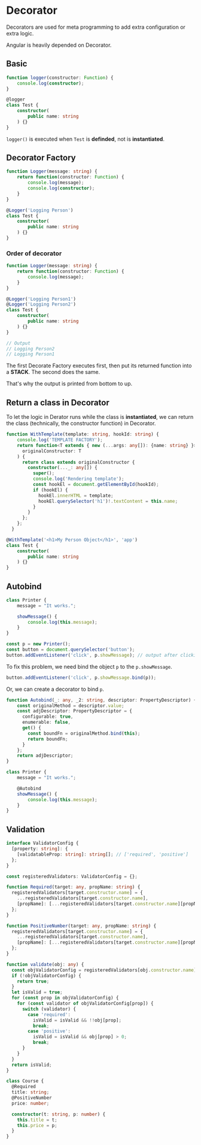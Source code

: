 # Decorator

Decorators are used for meta programming to add extra configuration or extra logic.

Angular is heavily depended on Decorator.

## Basic

```typescript
function logger(constructor: Function) {
    console.log(constructor);
}

@logger
class Test {
    constructor(
        public name: string
    ) {}
}
```

`logger()` is executed when `Test` is **definded**, not is **instantiated**.

## Decorator Factory

```typescript
function Logger(message: string) {
    return function(constructor: Function) {
        console.log(message);
        console.log(constructor);
    }
}

@Logger('Logging Person')
class Test {
    constructor(
        public name: string
    ) {}
}
```

### Order of decorator

```typescript
function Logger(message: string) {
    return function(constructor: Function) {
        console.log(message);
    }
}

@Logger('Logging Person1')
@Logger('Logging Person2')
class Test {
    constructor(
        public name: string
    ) {}
}

// Output
// Logging Person2
// Logging Person1
```
The first Decorate Factory executes first, then put its returned function into a **STACK**. The second does the same.

That's why the output is printed from bottom to up.

## Return a class in Decorator

To let the logic in Derator runs while the class is **instantiated**, we can return the class (technically, the constructor function) in Decorator.

```typescript
function WithTemplate(template: string, hookId: string) {
    console.log('TEMPLATE FACTORY');
    return function<T extends { new (...args: any[]): {name: string} }>(
      originalConstructor: T
    ) {
      return class extends originalConstructor {
        constructor(..._: any[]) {
          super();
          console.log('Rendering template');
          const hookEl = document.getElementById(hookId);
          if (hookEl) {
            hookEl.innerHTML = template;
            hookEl.querySelector('h1')!.textContent = this.name;
          }
        }
      };
    };
  }

@WithTemplate('<h1>My Person Object</h1>', 'app')
class Test {
    constructor(
        public name: string
    ) {}
}
```

## Autobind

```typescript
class Printer {
    message = "It works.";

    showMessage() {
        console.log(this.message);
    }
}

const p = new Printer();
const button = document.querySelector('button');
button.addEventListener('click', p.showMessage); // output after clicking: undefined.
```

To fix this problem, we need bind the object `p` to the `p.showMessage`.

```typescript
button.addEventListener('click', p.showMessage.bind(p));
```

Or, we can create a decorator to bind `p`.

```typescript
function Autobind(_: any, _2: string, descriptor: PropertyDescriptor) {
    const originalMethod = descriptor.value;
    const adjDescriptor: PropertyDescriptor = {
      configurable: true,
      enumerable: false,
      get() {
        const boundFn = originalMethod.bind(this);
        return boundFn;
      }
    };
    return adjDescriptor;
}

class Printer {
    message = "It works.";

    @Autobind
    showMessage() {
        console.log(this.message);
    }
}
```

## Validation

```typescript
interface ValidatorConfig {
  [property: string]: {
    [validatableProp: string]: string[]; // ['required', 'positive']
  };
}

const registeredValidators: ValidatorConfig = {};

function Required(target: any, propName: string) {
  registeredValidators[target.constructor.name] = {
    ...registeredValidators[target.constructor.name],
    [propName]: [...registeredValidators[target.constructor.name][propName], 'required']
  };
}

function PositiveNumber(target: any, propName: string) {
  registeredValidators[target.constructor.name] = {
    ...registeredValidators[target.constructor.name],
    [propName]: [...registeredValidators[target.constructor.name][propName], 'positive']
  };
}

function validate(obj: any) {
  const objValidatorConfig = registeredValidators[obj.constructor.name];
  if (!objValidatorConfig) {
    return true;
  }
  let isValid = true;
  for (const prop in objValidatorConfig) {
    for (const validator of objValidatorConfig[prop]) {
      switch (validator) {
        case 'required':
          isValid = isValid && !!obj[prop];
          break;
        case 'positive':
          isValid = isValid && obj[prop] > 0;
          break;
      }
    }
  }
  return isValid;
}

class Course {
  @Required
  title: string;
  @PositiveNumber
  price: number;

  constructor(t: string, p: number) {
    this.title = t;
    this.price = p;
  }
}
```

